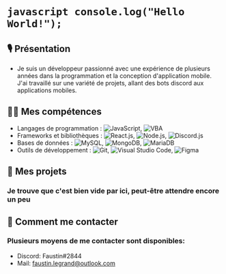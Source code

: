# ```javascript console.log("Hello World!");```

## 🎙 Présentation

- Je suis un développeur passionné avec une expérience de plusieurs années dans la programmation et la conception d'application mobile. J'ai travaillé sur une variété de projets, allant des bots discord aux applications mobiles.

## 👩‍💻 Mes compétences

- Langages de programmation : ![JavaScript](https://img.shields.io/badge/-JavaScript-grey?style=flat&logo=javascript), ![VBA](https://img.shields.io/badge/-VBA-green?style=flat&logo=microsoftexcel)
- Frameworks et bibliothèques : ![React.js](https://img.shields.io/badge/-React.js-grey?style=flat&logo=react), ![Node.js](https://img.shields.io/badge/-Node.js-grey?style=flat&logo=nodedotjs), ![Discord.js](https://img.shields.io/badge/-Discord.js-grey?style=flat&logo=discord)
-  Bases de données : ![MySQL](https://img.shields.io/badge/-MySQL-grey?style=flat&logo=mysql), ![MongoDB](https://img.shields.io/badge/-MongoDB-grey?style=flat&logo=mongodb), ![MariaDB](https://img.shields.io/badge/-MariaDB-grey?style=flat&logo=mariadb)
- Outils de développement : ![Git](https://img.shields.io/badge/-Git-grey?style=flat&logo=git), ![Visual Studio Code](https://img.shields.io/badge/-Visual%20Studio%20Code-grey?style=flat&logo=visualstudiocode), ![Figma](https://img.shields.io/badge/-Figma-grey?style=flat&logo=figma)

## 📄 Mes projets

### Je trouve que c'est bien vide par ici, peut-être attendre encore un peu

## 🎫 Comment me contacter

### Plusieurs moyens de me contacter sont disponibles:

- Discord: Faustin#2844
- Mail: faustin.legrand@outlook.com
